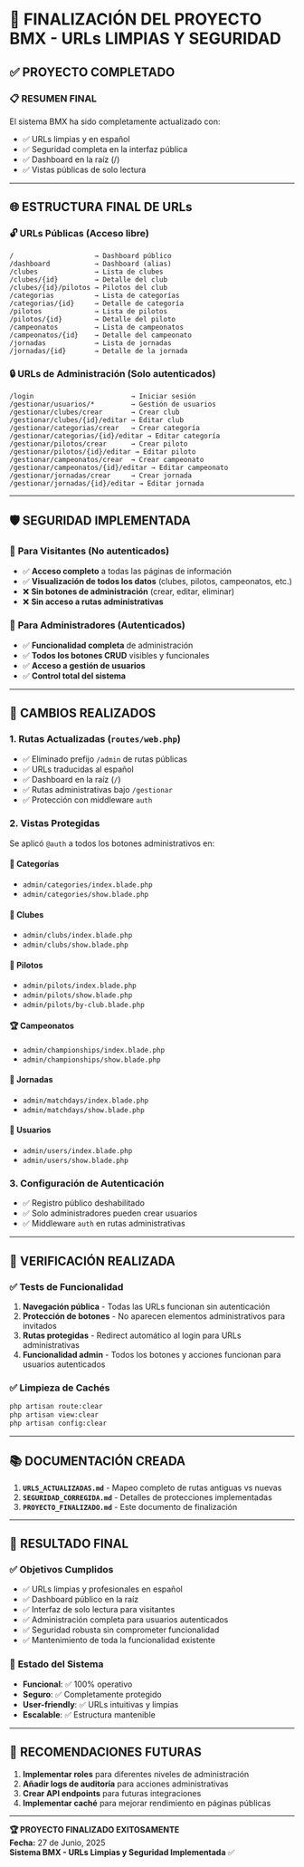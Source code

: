 # 🏁 FINALIZACIÓN DEL PROYECTO BMX - URLs LIMPIAS Y SEGURIDAD

## ✅ **PROYECTO COMPLETADO**

### 📋 **RESUMEN FINAL**
El sistema BMX ha sido completamente actualizado con:
- ✅ URLs limpias y en español
- ✅ Seguridad completa en la interfaz pública
- ✅ Dashboard en la raíz (/)
- ✅ Vistas públicas de solo lectura

---

## 🌐 **ESTRUCTURA FINAL DE URLs**

### 🔓 **URLs Públicas (Acceso libre)**
```
/                    → Dashboard público
/dashboard           → Dashboard (alias)
/clubes              → Lista de clubes
/clubes/{id}         → Detalle del club
/clubes/{id}/pilotos → Pilotos del club
/categorias          → Lista de categorías
/categorias/{id}     → Detalle de categoría
/pilotos             → Lista de pilotos
/pilotos/{id}        → Detalle del piloto
/campeonatos         → Lista de campeonatos
/campeonatos/{id}    → Detalle del campeonato
/jornadas            → Lista de jornadas
/jornadas/{id}       → Detalle de la jornada
```

### 🔒 **URLs de Administración (Solo autenticados)**
```
/login                        → Iniciar sesión
/gestionar/usuarios/*         → Gestión de usuarios
/gestionar/clubes/crear       → Crear club
/gestionar/clubes/{id}/editar → Editar club
/gestionar/categorias/crear   → Crear categoría
/gestionar/categorias/{id}/editar → Editar categoría
/gestionar/pilotos/crear      → Crear piloto
/gestionar/pilotos/{id}/editar → Editar piloto
/gestionar/campeonatos/crear  → Crear campeonato
/gestionar/campeonatos/{id}/editar → Editar campeonato
/gestionar/jornadas/crear     → Crear jornada
/gestionar/jornadas/{id}/editar → Editar jornada
```

---

## 🛡️ **SEGURIDAD IMPLEMENTADA**

### 👥 **Para Visitantes (No autenticados)**
- ✅ **Acceso completo** a todas las páginas de información
- ✅ **Visualización de todos los datos** (clubes, pilotos, campeonatos, etc.)
- ❌ **Sin botones de administración** (crear, editar, eliminar)
- ❌ **Sin acceso a rutas administrativas**

### 🔑 **Para Administradores (Autenticados)**
- ✅ **Funcionalidad completa** de administración
- ✅ **Todos los botones CRUD** visibles y funcionales
- ✅ **Acceso a gestión de usuarios**
- ✅ **Control total del sistema**

---

## 📝 **CAMBIOS REALIZADOS**

### 1. **Rutas Actualizadas** (`routes/web.php`)
- ✅ Eliminado prefijo `/admin` de rutas públicas
- ✅ URLs traducidas al español
- ✅ Dashboard en la raíz (`/`)
- ✅ Rutas administrativas bajo `/gestionar`
- ✅ Protección con middleware `auth`

### 2. **Vistas Protegidas**
Se aplicó `@auth` a todos los botones administrativos en:

#### 📁 **Categorías**
- `admin/categories/index.blade.php`
- `admin/categories/show.blade.php`

#### 🏢 **Clubes**
- `admin/clubs/index.blade.php`
- `admin/clubs/show.blade.php`

#### 👤 **Pilotos**
- `admin/pilots/index.blade.php`
- `admin/pilots/show.blade.php`
- `admin/pilots/by-club.blade.php`

#### 🏆 **Campeonatos**
- `admin/championships/index.blade.php`
- `admin/championships/show.blade.php`

#### 📅 **Jornadas**
- `admin/matchdays/index.blade.php`
- `admin/matchdays/show.blade.php`

#### 👥 **Usuarios**
- `admin/users/index.blade.php`
- `admin/users/show.blade.php`

### 3. **Configuración de Autenticación**
- ✅ Registro público deshabilitado
- ✅ Solo administradores pueden crear usuarios
- ✅ Middleware `auth` en rutas administrativas

---

## 🧪 **VERIFICACIÓN REALIZADA**

### ✅ **Tests de Funcionalidad**
1. **Navegación pública** - Todas las URLs funcionan sin autenticación
2. **Protección de botones** - No aparecen elementos administrativos para invitados
3. **Rutas protegidas** - Redirect automático al login para URLs administrativas
4. **Funcionalidad admin** - Todos los botones y acciones funcionan para usuarios autenticados

### ✅ **Limpieza de Cachés**
```bash
php artisan route:clear
php artisan view:clear
php artisan config:clear
```

---

## 📚 **DOCUMENTACIÓN CREADA**

1. **`URLS_ACTUALIZADAS.md`** - Mapeo completo de rutas antiguas vs nuevas
2. **`SEGURIDAD_CORREGIDA.md`** - Detalles de protecciones implementadas
3. **`PROYECTO_FINALIZADO.md`** - Este documento de finalización

---

## 🎯 **RESULTADO FINAL**

### ✅ **Objetivos Cumplidos**
- ✅ URLs limpias y profesionales en español
- ✅ Dashboard público en la raíz
- ✅ Interfaz de solo lectura para visitantes
- ✅ Administración completa para usuarios autenticados
- ✅ Seguridad robusta sin comprometer funcionalidad
- ✅ Mantenimiento de toda la funcionalidad existente

### 🚀 **Estado del Sistema**
- **Funcional**: ✅ 100% operativo
- **Seguro**: ✅ Completamente protegido
- **User-friendly**: ✅ URLs intuitivas y limpias
- **Escalable**: ✅ Estructura mantenible

---

## 🔮 **RECOMENDACIONES FUTURAS**

1. **Implementar roles** para diferentes niveles de administración
2. **Añadir logs de auditoría** para acciones administrativas
3. **Crear API endpoints** para futuras integraciones
4. **Implementar caché** para mejorar rendimiento en páginas públicas

---

**🏆 PROYECTO FINALIZADO EXITOSAMENTE**  
**Fecha:** 27 de Junio, 2025  
**Sistema BMX - URLs Limpias y Seguridad Implementada** ✅
